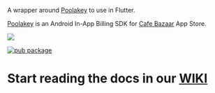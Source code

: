 A wrapper around [Poolakey](https://github.com/cafebazaar/Poolakey) to use in Flutter.

[Poolakey](https://github.com/cafebazaar/Poolakey) is an Android In-App Billing SDK for [Cafe Bazaar](https://cafebazaar.ir/?l=en) App Store.

<img src="https://github.com/cafebazaar/flutter_poolakey/raw/master/repo_files/Poolakey.jpg"/><br/>

[![pub package](https://img.shields.io/pub/v/flutter_poolakey.svg)](https://pub.dartlang.org/packages/flutter_poolakey)

# Start reading the docs in our [WIKI](https://github.com/cafebazaar/flutter_poolakey/wiki)